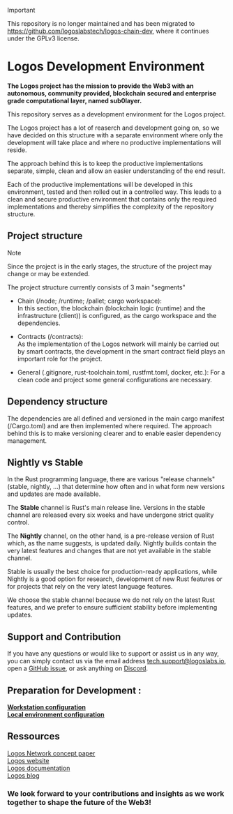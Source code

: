 > [!IMPORTANT]  
> This repository is no longer maintained and has been migrated to https://github.com/logoslabstech/logos-chain-dev, where it continues under the GPLv3 license.

# Logos Development Environment

**The Logos project has the mission to provide the Web3 with an autonomous, community provided, blockchain secured and enterprise grade computational layer, named sub0layer.**

This repository serves as a development environment for the Logos project.

The Logos project has a lot of reaserch and development going on, so we have decided on this structure with a separate environment where only the development will take place and where no productive implementations will reside.

The approach behind this is to keep the productive implementations separate, simple, clean and allow an easier understanding of the end result.

Each of the productive implementations will be developed in this environment, tested and then rolled out in a controlled way.
This leads to a clean and secure productive environment that contains only the required implementations and thereby simplifies the complexity of the repository structure.

## Project structure
> [!NOTE]  
> Since the project is in the early stages, the structure of the project may change or may be extended.

The project structure currently consists of 3 main "segments"

- Chain (/node; /runtime; /pallet; cargo workspace):  
In this section, the blockchain (blockchain logic (runtime) and the infrastructure (client)) is configured, as the cargo workspace and the dependencies.

- Contracts (/contracts):  
As the implementation of the Logos network will mainly be carried out by smart contracts, the development in the smart contract field plays an important role for the project.

- General (.gitignore, rust-toolchain.toml, rustfmt.toml, docker, etc.):
For a clean code and project some general configurations are necessary.

## Dependency structure
The dependencies are all defined and versioned in the main cargo manifest (/Cargo.toml) and are then implemented where required.
The approach behind this is to make versioning clearer and to enable easier dependency management.

## Nightly vs Stable
In the Rust programming language, there are various "release channels" (stable, nightly, ...) that determine how often and in what form new versions and updates are made available.

The **Stable** channel is Rust's main release line. Versions in the stable channel are released every six weeks and have undergone strict quality control.

The **Nightly** channel, on the other hand, is a pre-release version of Rust which, as the name suggests, is updated daily. Nightly builds contain the very latest features and changes that are not yet available in the stable channel.

Stable is usually the best choice for production-ready applications, while Nightly is a good option for research, development of new Rust features or for projects that rely on the very latest language features.

We choose the stable channel because we do not rely on the latest Rust features, and we prefer to ensure sufficient stability before implementing updates.

## Support and Contribution
If you have any questions or would like to support or assist us in any way, you can simply contact us via the email address tech.support@logoslabs.io, open a [GitHub issue](https://github.com/logoslabstech/logos-resources/issues/new/choose), or ask anything on [Discord](https://discord.com/channels/840352211602374657/1242178591744200804).

## Preparation for Development :

[**Workstation configuration**](https://docs.logoslabs.io/development/dev-env/development-workstation)   
[**Local environment configuration**](https://docs.logoslabs.io/development/dev-env/dev-env-config)   

## Ressources
[Logos Network concept paper](https://logoslabs.io/concept/logos-network-concept-paper.pdf)   
[Logos website](https://logoslabs.io)   
[Logos documentation](https://docs.logoslabs.io)   
[Logos blog](https://blog.logoslabs.io/)   

### **We look forward to your contributions and insights as we work together to shape the future of the Web3!**